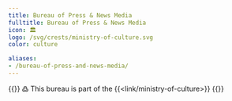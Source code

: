 ```yaml
---
title: Bureau of Press & News Media
fulltitle: Bureau of Press & News Media
icon: 🏛️
logo: /svg/crests/ministry-of-culture.svg
color: culture

aliases:
- /bureau-of-press-and-news-media/
---
```

{{<note>}}
߷ This bureau is part of the {{<link/ministry-of-culture>}}
{{</note>}}